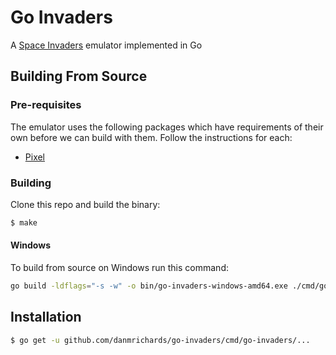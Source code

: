 # Go Invaders
A [Space Invaders][1] emulator implemented in Go

## Building From Source
### Pre-requisites
The emulator uses the following packages which have requirements of their own
before we can build with them. Follow the instructions for each:

* [Pixel][2]

### Building
Clone this repo and build the binary:
```bash
$ make
```

#### Windows
To build from source on Windows run this command: 
```bash
go build -ldflags="-s -w" -o bin/go-invaders-windows-amd64.exe ./cmd/go-invaders/main.go
```

## Installation
```bash
$ go get -u github.com/danmrichards/go-invaders/cmd/go-invaders/...
```

[1]: https://en.wikipedia.org/wiki/Space_Invaders
[2]: https://github.com/faiface/pixel#requirements